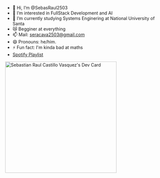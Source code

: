 - 👋 Hi, I’m @SebasRaul2503
- 👀 I’m interested in FullStack Development and AI
- 🌱 I’m currently studying Systems Enginering at National University of Santa
- 😿 Begginer at everything
- 📫 Mail: seracava2503@gmail.com
- 😄 Pronouns: he/him.
- ⚡ Fun fact: I'm kinda bad at maths
- <a href="https://open.spotify.com/playlist/5tZIlJFpxLTJkZjBfDyww6">Spotify Playlist</a>

<a href="https://app.daily.dev/kirisu2503"><img src="https://api.daily.dev/devcards/v2/bHPN7d546uLOklOk1AHZJ.png?type=default&r=khw" width="356" alt="Sebastian Raul Castillo Vasquez's Dev Card"/></a>
